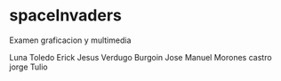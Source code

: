 # spaceInvaders
Examen graficacion y multimedia

Luna Toledo Erick Jesus
Verdugo Burgoin Jose Manuel
Morones castro jorge Tulio
